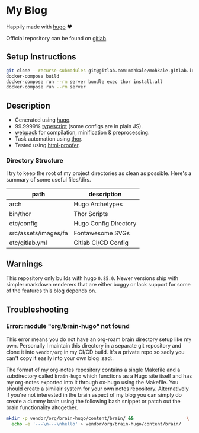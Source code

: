 # My Blog

Happily made with [hugo][hugo] :heart:

[hugo]: https://gohugo.io/

Official repository can be found on [gitlab](https://gitlab.com/mohkale/mohkale.gitlab.io).

## Setup Instructions

```bash
git clone --recurse-submodules git@gitlab.com:mohkale/mohkale.gitlab.io.git
docker-compose build
docker-compose run --rm server bundle exec thor install:all
docker-compose run --rm server
```

## Description

- Generated using [hugo][hugo].
- 99.9999% [typescript][tsc] (some configs are in plain JS).
- [webpack][webpack] for compilation, minification & preprocessing.
- Task automation using [thor][thor].
- Tested using [html-proofer][HTMLProofer].

[tsc]: https://www.typescriptlang.org/
[webpack]: https://webpack.js.org/
[thor]: https://github.com/erikhuda/thor
[HTMLProofer]: https://github.com/gjtorikian/html-proofer

### Directory Structure

I try to keep the root of my project directories as clean as possible.
Here's a summary of some useful files/dirs.

| path                 | description           |
|----------------------|-----------------------|
| arch                 | Hugo Archetypes       |
| bin/thor             | Thor Scripts          |
| etc/config           | Hugo Config Directory |
| src/assets/images/fa | Fontawesome SVGs      |
| etc/gitlab.yml       | Gitlab CI/CD Config   |

## Warnings

This repository only builds with hugo `0.85.0`.
Newer versions ship with simpler markdown renderers that are either buggy or lack
support for some of the features this blog depends on.

## Troubleshooting

### Error: module "org/brain-hugo" not found

This error means you do not have an org-roam brain directory setup like my own.
Personally I maintain this directory in a separate git repository and clone it
into `vendor/org` in my CI/CD build. It's a private repo so sadly you can't
copy it easily into your own blog :sad:.

The format of my org-notes repository contains a single Makefile and a subdirectory
called `brain-hugo` which functions as a Hugo site itself and has my org-notes
exported into it through ox-hugo using the Makefile. You should create a similair
system for your own notes repository.
Alternatively if you're not interested in the brain aspect of my blog you can
simply do create a dummy brain using the following bash snippet or patch out the
brain functionality altogether.

```bash
mkdir -p vendor/org/brain-hugo/content/brain/ &&                    \
  echo -e '---\n---\nhello' > vendor/org/brain-hugo/content/brain/
```
